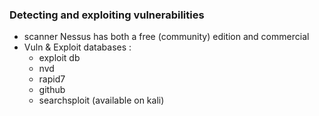 ### Detecting and exploiting vulnerabilities
- scanner Nessus has both a free (community) edition and commercial
- Vuln & Exploit databases : 
  - exploit db
  - nvd
  - rapid7
  - github
  - searchsploit (available on kali)
  
